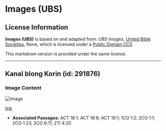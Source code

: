 # Images (UBS)

## License Information

**Images (UBS)** is based on and adapted from: _UBS Images_, [United Bible Societies](https://unitedbiblesocieties.org/), None, which is licensed under a [Public Domain CC0](https://creativecommons.org/public-domain/cc0/).

This markdown version is provided under the same license.



--------------------------------

## Kanal blong Korin (id: 291876)

### Image Content

![Image](https://cdn.aquifer.bible/aquifer-content/resources/Media/WEB-0150_corinth_canal.jpg)

[link](https://cdn.aquifer.bible/aquifer-content/resources/Media/WEB-0150_corinth_canal.jpg)

* **Associated Passages:** ACT 18:1; ACT 18:8; ACT 19:1; 1CO 1:2; 2CO 1:1; 2CO 1:23; 2CO 6:11; 2TI 4:20

